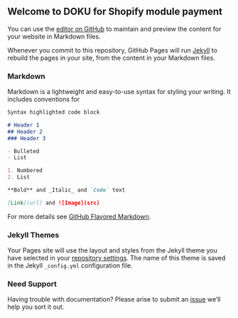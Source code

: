 ## Welcome to DOKU for Shopify module payment

You can use the [editor on GitHub](https://github.com/PTNUSASATUINTIARTHA-DOKU/ShopifyMiddleware/edit/master/README.md) to maintain and preview the content for your website in Markdown files.

Whenever you commit to this repository, GitHub Pages will run [Jekyll](https://jekyllrb.com/) to rebuild the pages in your site, from the content in your Markdown files.

### Markdown

Markdown is a lightweight and easy-to-use syntax for styling your writing. It includes conventions for

```markdown
Syntax highlighted code block

# Header 1
## Header 2
### Header 3

- Bulleted
- List

1. Numbered
2. List

**Bold** and _Italic_ and `Code` text

[Link](url) and ![Image](src)
```

For more details see [GitHub Flavored Markdown](https://guides.github.com/features/mastering-markdown/).

### Jekyll Themes

Your Pages site will use the layout and styles from the Jekyll theme you have selected in your [repository settings](https://github.com/PTNUSASATUINTIARTHA-DOKU/ShopifyMiddleware/settings). The name of this theme is saved in the Jekyll `_config.yml` configuration file.

### Need Support

Having trouble with documentation? Please arise to submit an [issue](https://github.com/PTNUSASATUINTIARTHA-DOKU/DOKUShopify/issues) we’ll help you sort it out.
